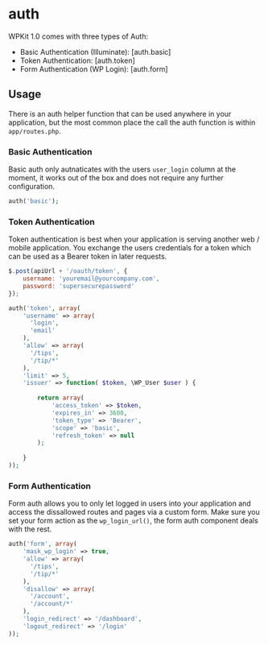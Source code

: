 # auth

WPKit 1.0 comes with three types of Auth:

* Basic Authentication (Illuminate): [auth.basic]
* Token Authentication: [auth.token]
* Form Authentication (WP Login): [auth.form]


## Usage

There is an auth helper function that can be used anywhere in your application, but the most common place the call the auth function is within `app/routes.php`.

### Basic Authentication

Basic auth only autnaticates with the users `user_login` column at the moment, it works out of the box and does not require any further configuration.

```php
auth('basic');
```

### Token Authentication

Token authentication is best when your application is serving another web / mobile application. You exchange the users credentials for a token which can be used as a Bearer token in later requests.

```js
$.post(apiUrl + '/oauth/token', {
	username: 'youremail@yourcompany.com',
	password: 'supersecurepassword'
});
```

```php
auth('token', array(
	'username' => array(
	  'login',
	  'email'
	),
	'allow' => array(
	  '/tips',
	  '/tip/*'
	),
	'limit' => 5,
	'issuer' => function( $token, \WP_User $user ) {
	
		return array(
			'access_token' => $token,
			'expires_in' => 3600,
			'token_type' => 'Bearer',
			'scope' => 'basic',
			'refresh_token' => null
		);
	
	}
));
```

### Form Authentication

Form auth allows you to only let logged in users into your application and access the dissallowed routes and pages via a custom form. Make sure you set your form action as the `wp_login_url()`, the form auth component deals with the rest.

```php
auth('form', array(
	'mask_wp_login' => true,
	'allow' => array(
	  '/tips',
	  '/tip/*'
	),
	'disallow' => array(
	  '/account',
	  '/account/*'
	),
	'login_redirect' => '/dashboard',
	'logout_redirect' => '/login'
));
```
